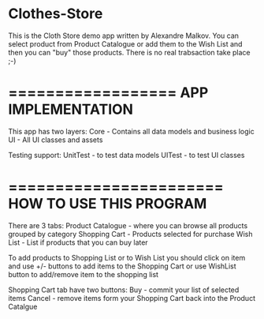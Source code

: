 # Clothes-Store

This is the Cloth Store demo app written by Alexandre Malkov. You can select product from Product Catalogue or add them to the Wish List and then you can "buy" those products. There is no real trabsaction take place ;-) 

==================
APP IMPLEMENTATION
==================

This app has two layers:
Core - Contains all data models and business logic
UI - All UI classes and assets

Testing support:
UnitTest - to test data models
UITest - to test UI classes



=======================
HOW TO USE THIS PROGRAM
=======================

There are 3 tabs:
Product Catalogue - where you can browse all products grouped by category
Shopping Cart - Products selected for purchase
Wish List - List if products that you can buy later

To add products to Shopping List or to Wish List you should click on item and use +/- buttons to add items to the Shopping Cart or use WishList button to add/remove item to the shopping list

Shopping Cart tab have two buttons:
Buy - commit your list of selected items
Cancel - remove items form your Shopping Cart back into the Product Catalgue



